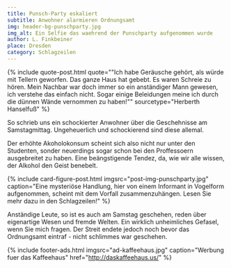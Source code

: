 ```yaml
---
title: Punsch-Party eskaliert
subtitle: Anwohner alarmieren Ordnungsamt
img: header-bg-punschparty.jpg
img_alt: Ein Selfie das waehrend der Punschparty aufgenommen wurde
author: L. Finkbeiner
place: Dresden
category: Schlagzeilen
---
```


{% include quote-post.html
  quote="\"Ich habe Geräusche gehört, als würde mit Tellern geworfen. Das ganze Haus hat gebebt. Es waren Schreie zu hören. Mein Nachbar war doch immer so ein anständiger Mann gewesen, ich verstehe das einfach nicht. Sogar einige Beleidungen meine ich durch die dünnen Wände vernommen zu haben!\""
  sourcetype="Herberth Hanselfuß"
%}

So schrieb uns ein schockierter Anwohner über die Geschehnisse am Samstagmittag. Ungeheuerlich und schockierend sind diese allemal.

Der erhöhte Akoholokonsum scheint sich also nicht nur unter den Studenten, sonder neuerdings sogar schon bei den Proffessoern ausgebreitet zu haben. Eine beängstigende Tendez, da, wie wir alle wissen, der Alkohol den Geist benebelt.

{% include card-figure-post.html
  imgsrc="post-img-punschparty.jpg"
  caption="Eine mysteriöse Handlung, hier von einem Informant in Vogelform aufgenommen, scheint mit dem Vorfall zusammenzuhängen. Lesen Sie mehr dazu in den Schlagzeilen!"
%}

Anständige Leute, so ist es auch am Samstag geschehen, reden über eigenartige Wesen und fremde Welten. Ein wirklich unheimliches Gefasel, wenn Sie mich fragen. Der Streit endete jedoch noch bevor das Ordnungsamt eintraf - nicht schlimmes war geschehen.

{% include footer-ads.html 
  imgsrc="ad-kaffeehaus.jpg"
  caption="Werbung fuer das Kaffeehaus"
  href="http://daskaffeehaus.us/"
%}